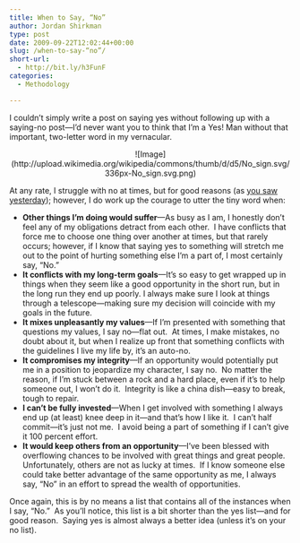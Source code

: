 ```yaml
---
title: When to Say, “No”
author: Jordan Shirkman
type: post
date: 2009-09-22T12:02:44+00:00
slug: /when-to-say-“no”/
short-url:
  - http://bit.ly/h3FunF
categories:
  - Methodology

---
```

I couldn’t simply write a post on saying yes without following up with a saying-no post—I’d never want you to think that I’m a Yes! Man without that important, two-letter word in my vernacular.

<p style="text-align:center;">
  ![Image](http://upload.wikimedia.org/wikipedia/commons/thumb/d/d5/No_sign.svg/336px-No_sign.svg.png)
</p>

At any rate, I struggle with no at times, but for good reasons (as [you saw yesterday](http://jshirkman.wordpress.com/2009/09/21/when-to-say-yes/)); however, I do work up the courage to utter the tiny word when:

  * **Other things I’m doing would suffer**—As busy as I am, I honestly don’t feel any of my obligations detract from each other.  I have conflicts that force me to choose one thing over another at times, but that rarely occurs; however, if I know that saying yes to something will stretch me out to the point of hurting something else I’m a part of, I most certainly say, “No.”
  * **It conflicts with my long-term goals**—It’s so easy to get wrapped up in things when they seem like a good opportunity in the short run, but in the long run they end up poorly. I always make sure I look at things through a telescope—making sure my decision will coincide with my goals in the future.
  * **It mixes unpleasantly my values**—If I’m presented with something that questions my values, I say no—flat out.  At times, I make mistakes, no doubt about it, but when I realize up front that something conflicts with the guidelines I live my life by, it’s an auto-no.
  * **It compromises my integrity**—If an opportunity would potentially put me in a position to jeopardize my character, I say no.  No matter the reason, if I’m stuck between a rock and a hard place, even if it’s to help someone out, I won’t do it.  Integrity is like a china dish—easy to break, tough to repair.
  * **I can’t be fully invested**—When I get involved with something I always end up (at least) knee deep in it—and that’s how I like it.  I can’t half commit—it’s just not me.  I avoid being a part of something if I can’t give it 100 percent effort.
  * **It would keep others from an opportunity**—I’ve been blessed with overflowing chances to be involved with great things and great people.  Unfortunately, others are not as lucky at times.  If I know someone else could take better advantage of the same opportunity as me, I always say, &#8220;No&#8221; in an effort to spread the wealth of opportunities.

Once again, this is by no means a list that contains all of the instances when I say, “No.”  As you’ll notice, this list is a bit shorter than the yes list—and for good reason.  Saying yes is almost always a better idea (unless it’s on your no list).
